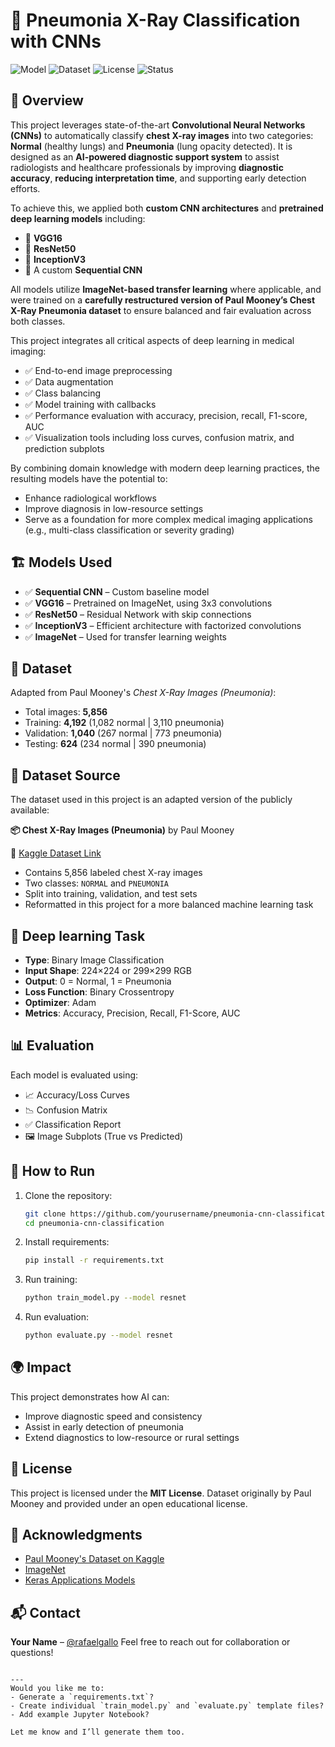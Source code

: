 # 🧠 Pneumonia X-Ray Classification with CNNs

![Model](https://img.shields.io/badge/model-VGG16%20%7C%20ResNet50%20%7C%20InceptionV3-blue)
![Dataset](https://img.shields.io/badge/dataset-Chest%20X--Ray%20(Pneumonia)-orange)
![License](https://img.shields.io/badge/license-MIT-green)
![Status](https://img.shields.io/badge/status-Completed-success)

## 📌 Overview

This project leverages state-of-the-art **Convolutional Neural Networks (CNNs)** to automatically classify **chest X-ray images** into two categories: **Normal** (healthy lungs) and **Pneumonia** (lung opacity detected). It is designed as an **AI-powered diagnostic support system** to assist radiologists and healthcare professionals by improving **diagnostic accuracy**, **reducing interpretation time**, and supporting early detection efforts.

To achieve this, we applied both **custom CNN architectures** and **pretrained deep learning models** including:

* 🔹 **VGG16**
* 🔹 **ResNet50**
* 🔹 **InceptionV3**
* 🔹 A custom **Sequential CNN**

All models utilize **ImageNet-based transfer learning** where applicable, and were trained on a **carefully restructured version of Paul Mooney’s Chest X-Ray Pneumonia dataset** to ensure balanced and fair evaluation across both classes.

This project integrates all critical aspects of deep learning in medical imaging:

* ✅ End-to-end image preprocessing
* ✅ Data augmentation
* ✅ Class balancing
* ✅ Model training with callbacks
* ✅ Performance evaluation with accuracy, precision, recall, F1-score, AUC
* ✅ Visualization tools including loss curves, confusion matrix, and prediction subplots

By combining domain knowledge with modern deep learning practices, the resulting models have the potential to:

* Enhance radiological workflows
* Improve diagnosis in low-resource settings
* Serve as a foundation for more complex medical imaging applications (e.g., multi-class classification or severity grading)

## 🏗️ Models Used

- ✅ **Sequential CNN** – Custom baseline model
- ✅ **VGG16** – Pretrained on ImageNet, using 3x3 convolutions
- ✅ **ResNet50** – Residual Network with skip connections
- ✅ **InceptionV3** – Efficient architecture with factorized convolutions
- ✅ **ImageNet** – Used for transfer learning weights


## 📁 Dataset

Adapted from Paul Mooney's *Chest X-Ray Images (Pneumonia)*:
- Total images: **5,856**
- Training: **4,192** (1,082 normal | 3,110 pneumonia)
- Validation: **1,040** (267 normal | 773 pneumonia)
- Testing: **624** (234 normal | 390 pneumonia)

## 📂 Dataset Source

The dataset used in this project is an adapted version of the publicly available:

**📦 Chest X-Ray Images (Pneumonia)** by Paul Mooney  

🔗 [Kaggle Dataset Link](https://www.kaggle.com/datasets/paultimothymooney/chest-xray-pneumonia)

- Contains 5,856 labeled chest X-ray images
- Two classes: `NORMAL` and `PNEUMONIA`
- Split into training, validation, and test sets
- Reformatted in this project for a more balanced machine learning task


## 🧪 Deep learning Task

- **Type**: Binary Image Classification
- **Input Shape**: 224×224 or 299×299 RGB
- **Output**: 0 = Normal, 1 = Pneumonia
- **Loss Function**: Binary Crossentropy
- **Optimizer**: Adam
- **Metrics**: Accuracy, Precision, Recall, F1-Score, AUC

## 📊 Evaluation

Each model is evaluated using:
- 📈 Accuracy/Loss Curves
- 📉 Confusion Matrix
- ✅ Classification Report
- 🖼️ Image Subplots (True vs Predicted)


## 🚀 How to Run

1. Clone the repository:
   ```bash
   git clone https://github.com/yourusername/pneumonia-cnn-classification.git
   cd pneumonia-cnn-classification

2. Install requirements:

   ```bash
   pip install -r requirements.txt
   ```

3. Run training:

   ```bash
   python train_model.py --model resnet
   ```

4. Run evaluation:

   ```bash
   python evaluate.py --model resnet
   ```


## 🌍 Impact


This project demonstrates how AI can:

* Improve diagnostic speed and consistency
* Assist in early detection of pneumonia
* Extend diagnostics to low-resource or rural settings


## 📜 License


This project is licensed under the **MIT License**.
Dataset originally by Paul Mooney and provided under an open educational license.


## 🙌 Acknowledgments


* [Paul Mooney's Dataset on Kaggle](https://www.kaggle.com/paultimothymooney/chest-xray-pneumonia)
* [ImageNet](http://www.image-net.org/)
* [Keras Applications Models](https://keras.io/api/applications/)


## 📬 Contact


**Your Name** – [@rafaelgallo](https://github.com/rafaelgallo)
Feel free to reach out for collaboration or questions!

```

---
Would you like me to:
- Generate a `requirements.txt`?
- Create individual `train_model.py` and `evaluate.py` template files?
- Add example Jupyter Notebook?

Let me know and I’ll generate them too.
```
